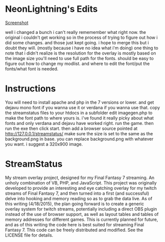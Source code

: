 # NeonLightning's Edits
[Screenshot](https://raw.githubusercontent.com/NeonLightning/StreamStatus/master/screenshot.png)

well i changed a bunch i can't really rememember what right now. the original i couldn't get working so in the process
of trying to figure out how i did some changes. and those just kept going. i hope to merge this but i doubt they will.
(mostly because i have no idea what i'm doing)
one thing to note that i didn't realize is the resolution for the overlay is mostly based on the image size
you'll need to use full path for the fonts.
should be easy to figure out how to change my modlist. and where to edit the font/put the fonts/what font is needed.

# Instructions
You will need to install apache and php in the 7 versions or lower.
and get dejavu mono font if you wanna use it or verdana if you wanna use that.
copy the streamstatus files to your htdocs in a subfolder
edit imagegen.php to make the font path to where yours is. i've found it really picky about what fonts and only verdana 
and dejavu have worked right.
run the game. then run the exe then click start.
then add a browser source pointed at http://127.0.0.1/streamstatus/
make sure the size is set to the same as the background.png in base.
you can replace background.png with whatever you want. i suggest a 320x900 image.

# StreamStatus
My stream overlay project, designed for my Final Fantasy 7 streaming. An unholy combination of VB, PHP, and JavaScript.
This project was originally developed to provide an interesting and eye catching overlay
for my twitch streams of Final Fantasy 7, and then turned into a first (and successful) delve
into hooking and memory reading so as to grab the data live. As of this writing (4/18/2015), the plan going forward
is to create a generic overlay system for twitch streams, potentially including a direct OBS plugin
instead of the use of browser support, as well as layout tables and tables of memory addresses for different games.
This is currently planned for future, and as of this writing the code here is best suited for streaming Final Fantasy 7.
This code can be freely distributed and modified. See the LICENSE file for details.

